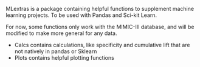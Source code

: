 MLextras is a package containing helpful functions to supplement machine
learning projects. To be used with Pandas and Sci-kit Learn.

For now, some functions only work with the MIMIC-III database, and will be
modified to make more general for any data.

* Calcs contains calculations, like specificity and cumulative lift that
are not natively in pandas or Sklearn
* Plots contains helpful plotting functions
